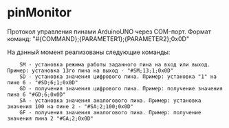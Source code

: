 # pinMonitor
 

Протокол управления пинами ArduinoUNO через COM-порт. Формат команд:
	"#{COMMAND};{PARAMETER1};{PARAMETER2};0x0D"

На данный момент реализованы следующие команды:

        SM - установка режима работы заданного пина на вход или выход. Пример: установка 13го пина на выход - "#SM;13;1;0x0D"
        SD - установка значения цифрового пина. Пример: установка "1" на пине 6 - "#SD;6;1;0x0D"
        GD - получения значения цифрового пина. Пример: получение значения пина 6 "#GD;6;0x0D"
        SА - установка значения аналогового пина. Пример: установка значения 100 на пине 2 - "#SА;2;100;0x0D"
        GF - получения значения аналогового пина. Пример: получение значения пина 2 "#GA;2;0x0D"
